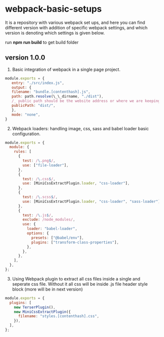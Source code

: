 # webpack-basic-setups

It is a repository with various webpack set ups, and here you can find different version with addition of specific webpack settings, and which version is denoting which settings is given below.

run **npm run build** to get build folder

## version 1.0.0

1. Basic integration of webpack in a single page project.

```javascript
module.exports = {
   entry: "./src/index.js",
   output: {
   filename: "bundle.[contenthash].js",
   path: path.resolve(\_\_dirname, "./dist"),
   /_ public path should be the website address or where we are keeping the build" _/
   publicPath: "dist/",
   },
   mode: "none",
}
```

2. Webpack loaders: handling image, css, sass and babel loader basic configuration.

```js
module.exports = {
  module: {
    rules: [
      {
        test: /\.png$/,
        use: ["file-loader"],
      },
      {
        test: /\.css$/,
        use: [MiniCssExtractPlugin.loader, "css-loader"],
      },
      {
        test: /\.scss$/,
        use: [MiniCssExtractPlugin.loader, "css-loader", "sass-loader"],
      },
      {
        test: /\.js$/,
        exclude: /node_modules/,
        use: {
          loader: "babel-loader",
          options: {
            presets: ["@babel/env"],
            plugins: ["transform-class-properties"],
          },
        },
      },
    ],
  },
};
```

3. Using Webpack plugin to extract all css files inside a single and seperate css file. Without it all css will be inside .js file header style block (more will be in next version)

```js
module.exports = {
  plugins: [
    new TerserPlugin(),
    new MiniCssExtractPlugin({
      filename: "styles.[contenthash].css",
    }),
  ],
};
```

